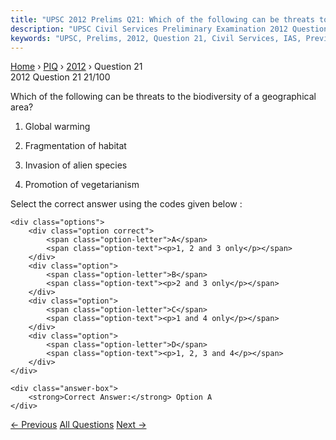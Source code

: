 ```yaml
---
title: "UPSC 2012 Prelims Q21: Which of the following can be threats to the biodiversity of..."
description: "UPSC Civil Services Preliminary Examination 2012 Question 21 with options and answer"
keywords: "UPSC, Prelims, 2012, Question 21, Civil Services, IAS, Previous Year Questions"
---
```


<nav class="breadcrumb">
    <a href="../../">Home</a>
    <span>›</span>
    <a href="../">PIQ</a>
    <span>›</span>
    <a href="./">2012</a>
    <span>›</span>
    <span>Question 21</span>
</nav>

<div class="question-header">
    <div class="question-meta">
        <span class="year-badge">2012</span>
        <span class="question-number">Question 21</span>
        <span class="progress">21/100</span>
    </div>
    <div class="progress-bar">
        <div class="progress-fill" style="width: 21.0%"></div>
    </div>
</div>

<div class="question-content">
    <div class="question-text">
        <p>Which of the following can be threats to the biodiversity of a geographical area?</p>
<ol>
<li>
<p>Global warming</p>
</li>
<li>
<p>Fragmentation of habitat</p>
</li>
<li>
<p>Invasion of alien species</p>
</li>
<li>
<p>Promotion of vegetarianism</p>
</li>
</ol>
<p>Select the correct answer using the codes given below :</p>
    </div>
    
    <div class="options">
        <div class="option correct">
            <span class="option-letter">A</span>
            <span class="option-text"><p>1, 2 and 3 only</p></span>
        </div>
        <div class="option">
            <span class="option-letter">B</span>
            <span class="option-text"><p>2 and 3 only</p></span>
        </div>
        <div class="option">
            <span class="option-letter">C</span>
            <span class="option-text"><p>1 and 4 only</p></span>
        </div>
        <div class="option">
            <span class="option-letter">D</span>
            <span class="option-text"><p>1, 2, 3 and 4</p></span>
        </div>
    </div>

    <div class="answer-box">
        <strong>Correct Answer:</strong> Option A
    </div>
</div>

<div class="question-nav">
    <a href="../q020-what-is-the-difference-between-the-antelopes-oryx/" class="nav-btn prev">← Previous</a>
    <a href="../" class="nav-btn center">All Questions</a>
    <a href="../q022-consider-the-following-1-black-necked-crane-2-chee/" class="nav-btn next">Next →</a>
</div>

